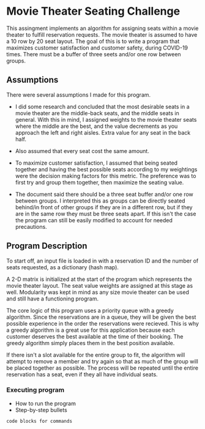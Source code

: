 # Movie Theater Seating Challenge

This assingment implements an algorithm for assigning seats within a movie theater to fulfill reservation requests. The movie theater is assumed to have a 10 row by 20 seat layout. The goal of this is to write a program that maximizes customer satisfaction and customer safety, during COVID-19 times. There must be a buffer of three seets and/or one row between groups.

## Assumptions

There were several assumptions I made for this program.

* I did some research and concluded that the most desirable seats in a movie theater are the middle-back seats, and the middle seats in general. With this in mind, I assigned weights to the movie theater seats where the middle are the best, and the value decrements as you approach the left and right aisles. Extra value for any seat in the back half.

* Also assumed that every seat cost the same amount. 

* To maximize customer satisfaction, I assumed that being seated together and having the best possible seats according to my weightings were the decision making factors for this metric. The preference was to first try and group them together, then maximize the seating value.

* The document said there should be a three seat buffer and/or one row between groups. I interpreted this as groups can be directly seated behind/in front of other groups if they are in a different row, but if they are in the same row they must be three seats apart. If this isn't the case the program can still be easily modified to account for needed precautions.

## Program Description

To start off, an input file is loaded in with a reservation ID and the number of seats requested, as a dictionary (hash map).

A 2-D matrix is initialized at the start of the program which represents the movie theater layout. The seat value weights are assigned at this stage as well. Modularity was kept in mind as any size movie theater can be used and still have a functioning program.

The core logic of this program uses a priority queue with a greedy algorithm. Since the reservations are in a queue, they will be given the best possible experience in the order the reservations were recieved. This is why a greedy algorithm is a great use for this application because each customer deserves the best available at the time of their booking. The greedy algorithm simply places them in the best position available.

If there isn't a slot available for the entire group to fit, the algorithm will attempt to remove a member and try again so that as much of the group will be placed together as possible. The process will be repeated until the entire reservation has a seat, even if they all have individual seats.

### Executing program

* How to run the program
* Step-by-step bullets
```
code blocks for commands
```
